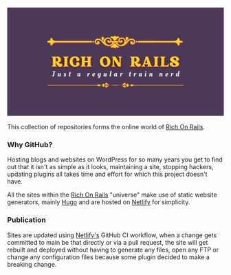 ![](profile/images/git-banner.png)

This collection of repositories forms the online world of [Rich On Rails](www.richonrails.me).

### Why GitHub?

Hosting blogs and websites on WordPress for so many years you get to find out that it isn't as simple as it looks, maintaining a site, stopping hackers, updating plugins all takes time and effort for which this project doesn't have. 

All the sites within the [Rich On Rails](www.richonrails.social) "universe" make use of static website generators, mainly [Hugo](https://gohugo.io/) and are hosted on [Netlify](https://www.netlify.com/) for simplicity. 

### Publication

Sites are updated using [Netlify's](https://www.netlify.com/) GitHub CI workflow, when a change gets committed to main be that directly or via a pull request, the site will get rebuilt and deployed without having to generate any files, open any FTP or change any configuration files because some plugin decided to make a breaking change. 